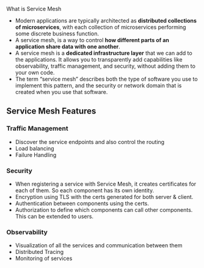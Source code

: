 
What is Service Mesh

- Modern applications are typically architected as **distributed collections of microservices**, with each collection of microservices performing some discrete business function.
- A service mesh, is a way to control **how different parts of an application share data with one another**. 
- A service mesh is a **dedicated infrastructure layer** that we can add to the applications. It allows you to transparently add capabilities like observability, traffic management, and security, without adding them to your own code. 
- The term “service mesh” describes both the type of software you use to implement this pattern, and the security or network domain that is created when you use that software.

## Service Mesh Features

### Traffic Management

- Discover the service endpoints and also control the routing
- Load balancing
- Failure Handling

### Security

- When registering a service with Service Mesh, it creates certificates for each of them. So each component has its own identity.
- Encryption using TLS with the certs generated for both server & client.
- Authentication between components using the certs.
- Authorization to define which components can call other components. This can be extended to users.

### Observability

- Visualization of all the services and communication between them
- Distributed Tracing
- Monitoring of services

 
